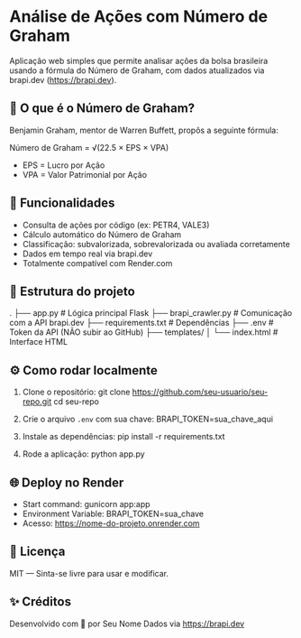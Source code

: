 Análise de Ações com Número de Graham
=====================================

Aplicação web simples que permite analisar ações da bolsa brasileira usando a fórmula do Número de Graham,
com dados atualizados via brapi.dev (https://brapi.dev).

📘 O que é o Número de Graham?
------------------------------
Benjamin Graham, mentor de Warren Buffett, propôs a seguinte fórmula:

  Número de Graham = √(22.5 × EPS × VPA)

- EPS = Lucro por Ação
- VPA = Valor Patrimonial por Ação

🚀 Funcionalidades
------------------
- Consulta de ações por código (ex: PETR4, VALE3)
- Cálculo automático do Número de Graham
- Classificação: subvalorizada, sobrevalorizada ou avaliada corretamente
- Dados em tempo real via brapi.dev
- Totalmente compatível com Render.com

📂 Estrutura do projeto
-----------------------
.
├── app.py              # Lógica principal Flask
├── brapi_crawler.py   # Comunicação com a API brapi.dev
├── requirements.txt   # Dependências
├── .env               # Token da API (NÃO subir ao GitHub)
├── templates/
│   └── index.html     # Interface HTML

⚙️ Como rodar localmente
------------------------
1. Clone o repositório:
   git clone https://github.com/seu-usuario/seu-repo.git
   cd seu-repo

2. Crie o arquivo `.env` com sua chave:
   BRAPI_TOKEN=sua_chave_aqui

3. Instale as dependências:
   pip install -r requirements.txt

4. Rode a aplicação:
   python app.py

🌐 Deploy no Render
-------------------
- Start command: gunicorn app:app
- Environment Variable: BRAPI_TOKEN=sua_chave
- Acesso: https://nome-do-projeto.onrender.com

📄 Licença
----------
MIT — Sinta-se livre para usar e modificar.

✨ Créditos
----------
Desenvolvido com 💙 por Seu Nome
Dados via https://brapi.dev
